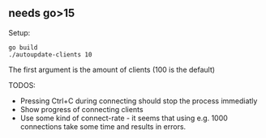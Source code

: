 ## needs go>15

Setup:

    go build
    ./autoupdate-clients 10

The first argument is the amount of clients (100 is the default)

TODOS:
- Pressing Ctrl+C during connecting should stop the process immediatly
- Show progress of connecting clients
- Use some kind of connect-rate - it seems that using e.g. 1000 connections take some time and results in errors.
